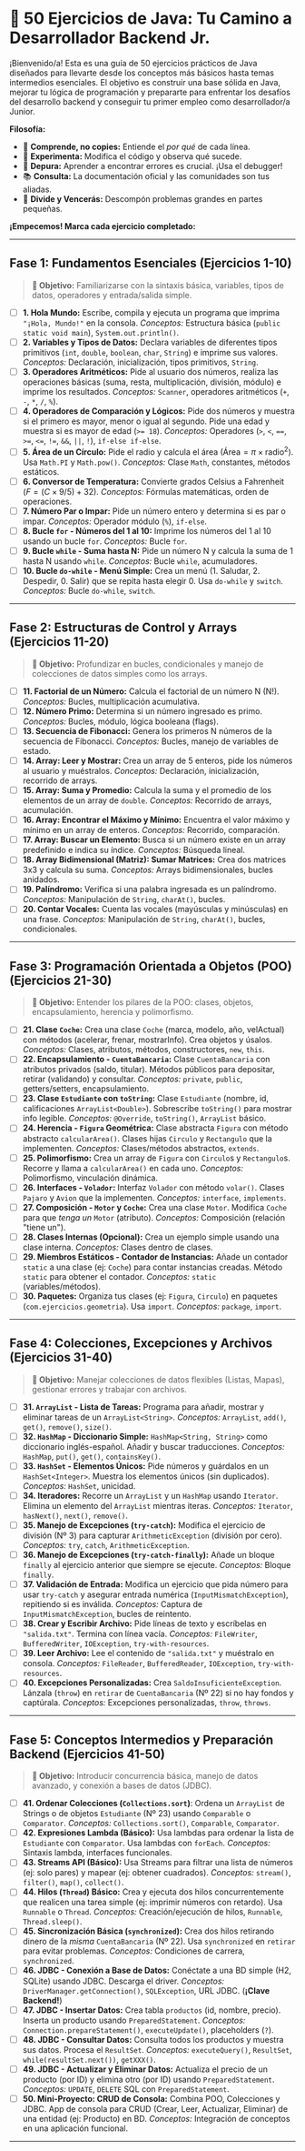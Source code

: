 # 🚀 50 Ejercicios de Java: Tu Camino a Desarrollador Backend Jr.

¡Bienvenido/a! Esta es una guía de 50 ejercicios prácticos de Java diseñados para llevarte desde los conceptos más básicos hasta temas intermedios esenciales. El objetivo es construir una base sólida en Java, mejorar tu lógica de programación y prepararte para enfrentar los desafíos del desarrollo backend y conseguir tu primer empleo como desarrollador/a Junior.

**Filosofía:**

* 🧠 **Comprende, no copies:** Entiende el *por qué* de cada línea.
* 🧪 **Experimenta:** Modifica el código y observa qué sucede.
* 🐛 **Depura:** Aprender a encontrar errores es crucial. ¡Usa el debugger!
* 📚 **Consulta:** La documentación oficial y las comunidades son tus aliadas.
* 🧩 **Divide y Vencerás:** Descompón problemas grandes en partes pequeñas.

**¡Empecemos! Marca cada ejercicio completado:**

---

## Fase 1: Fundamentos Esenciales (Ejercicios 1-10)

> **🎯 Objetivo:** Familiarizarse con la sintaxis básica, variables, tipos de datos, operadores y entrada/salida simple.

- [ ] **1. Hola Mundo:**
      Escribe, compila y ejecuta un programa que imprima `"¡Hola, Mundo!"` en la consola.
      *Conceptos:* Estructura básica (`public static void main`), `System.out.println()`.
- [ ] **2. Variables y Tipos de Datos:**
      Declara variables de diferentes tipos primitivos (`int`, `double`, `boolean`, `char`, `String`) e imprime sus valores.
      *Conceptos:* Declaración, inicialización, tipos primitivos, `String`.
- [ ] **3. Operadores Aritméticos:**
      Pide al usuario dos números, realiza las operaciones básicas (suma, resta, multiplicación, división, módulo) e imprime los resultados.
      *Conceptos:* `Scanner`, operadores aritméticos (`+`, `-`, `*`, `/`, `%`).
- [ ] **4. Operadores de Comparación y Lógicos:**
      Pide dos números y muestra si el primero es mayor, menor o igual al segundo. Pide una edad y muestra si es mayor de edad (`>= 18`).
      *Conceptos:* Operadores (`>`, `<`, `==`, `>=`, `<=`, `!=`, `&&`, `||`, `!`), `if-else if-else`.
- [ ] **5. Área de un Círculo:**
      Pide el radio y calcula el área ($\text{Área} = \pi \times \text{radio}^2$). Usa `Math.PI` y `Math.pow()`.
      *Conceptos:* Clase `Math`, constantes, métodos estáticos.
- [ ] **6. Conversor de Temperatura:**
      Convierte grados Celsius a Fahrenheit ($F = (C \times 9/5) + 32$).
      *Conceptos:* Fórmulas matemáticas, orden de operaciones.
- [ ] **7. Número Par o Impar:**
      Pide un número entero y determina si es par o impar.
      *Conceptos:* Operador módulo (`%`), `if-else`.
- [ ] **8. Bucle `for` - Números del 1 al 10:**
      Imprime los números del 1 al 10 usando un bucle `for`.
      *Conceptos:* Bucle `for`.
- [ ] **9. Bucle `while` - Suma hasta N:**
      Pide un número N y calcula la suma de 1 hasta N usando `while`.
      *Conceptos:* Bucle `while`, acumuladores.
- [ ] **10. Bucle `do-while` - Menú Simple:**
      Crea un menú (1. Saludar, 2. Despedir, 0. Salir) que se repita hasta elegir 0. Usa `do-while` y `switch`.
      *Conceptos:* Bucle `do-while`, `switch`.

---

## Fase 2: Estructuras de Control y Arrays (Ejercicios 11-20)

> **🎯 Objetivo:** Profundizar en bucles, condicionales y manejo de colecciones de datos simples como los arrays.

- [ ] **11. Factorial de un Número:**
      Calcula el factorial de un número N (N!).
      *Conceptos:* Bucles, multiplicación acumulativa.
- [ ] **12. Número Primo:**
      Determina si un número ingresado es primo.
      *Conceptos:* Bucles, módulo, lógica booleana (flags).
- [ ] **13. Secuencia de Fibonacci:**
      Genera los primeros N números de la secuencia de Fibonacci.
      *Conceptos:* Bucles, manejo de variables de estado.
- [ ] **14. Array: Leer y Mostrar:**
      Crea un array de 5 enteros, pide los números al usuario y muéstralos.
      *Conceptos:* Declaración, inicialización, recorrido de arrays.
- [ ] **15. Array: Suma y Promedio:**
      Calcula la suma y el promedio de los elementos de un array de `double`.
      *Conceptos:* Recorrido de arrays, acumulación.
- [ ] **16. Array: Encontrar el Máximo y Mínimo:**
      Encuentra el valor máximo y mínimo en un array de enteros.
      *Conceptos:* Recorrido, comparación.
- [ ] **17. Array: Buscar un Elemento:**
      Busca si un número existe en un array predefinido e indica su índice.
      *Conceptos:* Búsqueda lineal.
- [ ] **18. Array Bidimensional (Matriz): Sumar Matrices:**
      Crea dos matrices 3x3 y calcula su suma.
      *Conceptos:* Arrays bidimensionales, bucles anidados.
- [ ] **19. Palíndromo:**
      Verifica si una palabra ingresada es un palíndromo.
      *Conceptos:* Manipulación de `String`, `charAt()`, bucles.
- [ ] **20. Contar Vocales:**
      Cuenta las vocales (mayúsculas y minúsculas) en una frase.
      *Conceptos:* Manipulación de `String`, `charAt()`, bucles, condicionales.

---

## Fase 3: Programación Orientada a Objetos (POO) (Ejercicios 21-30)

> **🎯 Objetivo:** Entender los pilares de la POO: clases, objetos, encapsulamiento, herencia y polimorfismo.

- [ ] **21. Clase `Coche`:**
      Crea una clase `Coche` (marca, modelo, año, velActual) con métodos (acelerar, frenar, mostrarInfo). Crea objetos y úsalos.
      *Conceptos:* Clases, atributos, métodos, constructores, `new`, `this`.
- [ ] **22. Encapsulamiento - `CuentaBancaria`:**
      Clase `CuentaBancaria` con atributos privados (saldo, titular). Métodos públicos para depositar, retirar (validando) y consultar.
      *Conceptos:* `private`, `public`, getters/setters, encapsulamiento.
- [ ] **23. Clase `Estudiante` con `toString`:**
      Clase `Estudiante` (nombre, id, calificaciones `ArrayList<Double>`). Sobrescribe `toString()` para mostrar info legible.
      *Conceptos:* `@Override`, `toString()`, `ArrayList` básico.
- [ ] **24. Herencia - `Figura` Geométrica:**
      Clase abstracta `Figura` con método abstracto `calcularArea()`. Clases hijas `Circulo` y `Rectangulo` que la implementen.
      *Conceptos:* Clases/métodos abstractos, `extends`.
- [ ] **25. Polimorfismo:**
      Crea un array de `Figura` con `Circulo`s y `Rectangulo`s. Recorre y llama a `calcularArea()` en cada uno.
      *Conceptos:* Polimorfismo, vinculación dinámica.
- [ ] **26. Interfaces - `Volador`:**
      Interfaz `Volador` con método `volar()`. Clases `Pajaro` y `Avion` que la implementen.
      *Conceptos:* `interface`, `implements`.
- [ ] **27. Composición - `Motor` y `Coche`:**
      Crea una clase `Motor`. Modifica `Coche` para que *tenga un* `Motor` (atributo).
      *Conceptos:* Composición (relación "tiene un").
- [ ] **28. Clases Internas (Opcional):**
      Crea un ejemplo simple usando una clase interna.
      *Conceptos:* Clases dentro de clases.
- [ ] **29. Miembros Estáticos - Contador de Instancias:**
      Añade un contador `static` a una clase (ej: `Coche`) para contar instancias creadas. Método `static` para obtener el contador.
      *Conceptos:* `static` (variables/métodos).
- [ ] **30. Paquetes:**
      Organiza tus clases (ej: `Figura`, `Circulo`) en paquetes (`com.ejercicios.geometria`). Usa `import`.
      *Conceptos:* `package`, `import`.

---

## Fase 4: Colecciones, Excepciones y Archivos (Ejercicios 31-40)

> **🎯 Objetivo:** Manejar colecciones de datos flexibles (Listas, Mapas), gestionar errores y trabajar con archivos.

- [ ] **31. `ArrayList` - Lista de Tareas:**
      Programa para añadir, mostrar y eliminar tareas de un `ArrayList<String>`.
      *Conceptos:* `ArrayList`, `add()`, `get()`, `remove()`, `size()`.
- [ ] **32. `HashMap` - Diccionario Simple:**
      `HashMap<String, String>` como diccionario inglés-español. Añadir y buscar traducciones.
      *Conceptos:* `HashMap`, `put()`, `get()`, `containsKey()`.
- [ ] **33. `HashSet` - Elementos Únicos:**
      Pide números y guárdalos en un `HashSet<Integer>`. Muestra los elementos únicos (sin duplicados).
      *Conceptos:* `HashSet`, unicidad.
- [ ] **34. Iteradores:**
      Recorre un `ArrayList` y un `HashMap` usando `Iterator`. Elimina un elemento del `ArrayList` mientras iteras.
      *Conceptos:* `Iterator`, `hasNext()`, `next()`, `remove()`.
- [ ] **35. Manejo de Excepciones (`try-catch`):**
      Modifica el ejercicio de división (Nº 3) para capturar `ArithmeticException` (división por cero).
      *Conceptos:* `try`, `catch`, `ArithmeticException`.
- [ ] **36. Manejo de Excepciones (`try-catch-finally`):**
      Añade un bloque `finally` al ejercicio anterior que siempre se ejecute.
      *Conceptos:* Bloque `finally`.
- [ ] **37. Validación de Entrada:**
      Modifica un ejercicio que pida número para usar `try-catch` y asegurar entrada numérica (`InputMismatchException`), repitiendo si es inválida.
      *Conceptos:* Captura de `InputMismatchException`, bucles de reintento.
- [ ] **38. Crear y Escribir Archivo:**
      Pide líneas de texto y escríbelas en `"salida.txt"`. Termina con línea vacía.
      *Conceptos:* `FileWriter`, `BufferedWriter`, `IOException`, `try-with-resources`.
- [ ] **39. Leer Archivo:**
      Lee el contenido de `"salida.txt"` y muéstralo en consola.
      *Conceptos:* `FileReader`, `BufferedReader`, `IOException`, `try-with-resources`.
- [ ] **40. Excepciones Personalizadas:**
      Crea `SaldoInsuficienteException`. Lánzala (`throw`) en `retirar` de `CuentaBancaria` (Nº 22) si no hay fondos y captúrala.
      *Conceptos:* Excepciones personalizadas, `throw`, `throws`.

---

## Fase 5: Conceptos Intermedios y Preparación Backend (Ejercicios 41-50)

> **🎯 Objetivo:** Introducir concurrencia básica, manejo de datos avanzado, y conexión a bases de datos (JDBC).

- [ ] **41. Ordenar Colecciones (`Collections.sort`)**:
      Ordena un `ArrayList` de Strings o de objetos `Estudiante` (Nº 23) usando `Comparable` o `Comparator`.
      *Conceptos:* `Collections.sort()`, `Comparable`, `Comparator`.
- [ ] **42. Expresiones Lambda (Básico):**
      Usa lambdas para ordenar la lista de `Estudiante` con `Comparator`. Usa lambdas con `forEach`.
      *Conceptos:* Sintaxis lambda, interfaces funcionales.
- [ ] **43. Streams API (Básico):**
      Usa Streams para filtrar una lista de números (ej: solo pares) y mapear (ej: obtener cuadrados).
      *Conceptos:* `stream()`, `filter()`, `map()`, `collect()`.
- [ ] **44. Hilos (`Thread`) Básico:**
      Crea y ejecuta dos hilos concurrentemente que realicen una tarea simple (ej: imprimir números con retardo). Usa `Runnable` o `Thread`.
      *Conceptos:* Creación/ejecución de hilos, `Runnable`, `Thread.sleep()`.
- [ ] **45. Sincronización Básica (`synchronized`):**
      Crea dos hilos retirando dinero de la *misma* `CuentaBancaria` (Nº 22). Usa `synchronized` en `retirar` para evitar problemas.
      *Conceptos:* Condiciones de carrera, `synchronized`.
- [ ] **46. JDBC - Conexión a Base de Datos:**
      Conéctate a una BD simple (H2, SQLite) usando JDBC. Descarga el driver.
      *Conceptos:* `DriverManager.getConnection()`, `SQLException`, URL JDBC. (**¡Clave Backend!**)
- [ ] **47. JDBC - Insertar Datos:**
      Crea tabla `productos` (id, nombre, precio). Inserta un producto usando `PreparedStatement`.
      *Conceptos:* `Connection.prepareStatement()`, `executeUpdate()`, placeholders (`?`).
- [ ] **48. JDBC - Consultar Datos:**
      Consulta todos los productos y muestra sus datos. Procesa el `ResultSet`.
      *Conceptos:* `executeQuery()`, `ResultSet`, `while(resultSet.next())`, `getXXX()`.
- [ ] **49. JDBC - Actualizar y Eliminar Datos:**
      Actualiza el precio de un producto (por ID) y elimina otro (por ID) usando `PreparedStatement`.
      *Conceptos:* `UPDATE`, `DELETE` SQL con `PreparedStatement`.
- [ ] **50. Mini-Proyecto: CRUD de Consola:**
      Combina POO, Colecciones y JDBC. App de consola para CRUD (Crear, Leer, Actualizar, Eliminar) de una entidad (ej: Producto) en BD.
      *Conceptos:* Integración de conceptos en una aplicación funcional.

---
